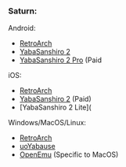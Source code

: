 ### Saturn:

Android:
- [RetroArch](https://www.retroarch.com/?page=platforms)
- [YabaSanshiro 2](https://play.google.com/store/apps/details?id=org.devmiyax.yabasanshioro2)
- [YabaSanshiro 2 Pro](https://play.google.com/store/apps/details?id=org.devmiyax.yabasanshioro2.pro) (Paid

iOS:
- [RetroArch](https://apps.apple.com/ca/app/retroarch/id6499539433)
- [YabaSanshiro 2](https://apps.apple.com/us/app/yaba-sanshiro-2/id1549144351) (Paid)
- [YabaSanshiro 2 Lite](

Windows/MacOS/Linux:
- [RetroArch](https://www.retroarch.com/?page=platforms)
- [uoYabause](https://www.uoyabause.org/static_pages/download)
- [OpenEmu](https://openemu.org) (Specific to MacOS)
